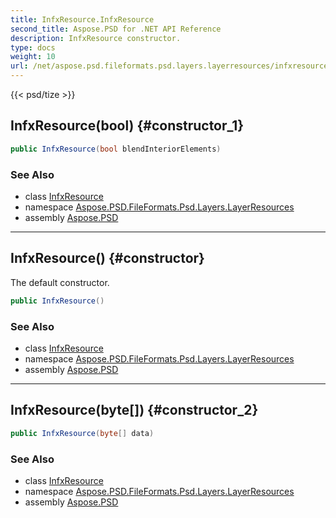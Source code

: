```yaml
---
title: InfxResource.InfxResource
second_title: Aspose.PSD for .NET API Reference
description: InfxResource constructor. 
type: docs
weight: 10
url: /net/aspose.psd.fileformats.psd.layers.layerresources/infxresource/infxresource/
---
```

{{< psd/tize >}}
## InfxResource(bool) {#constructor_1}

```csharp
public InfxResource(bool blendInteriorElements)
```

### See Also

* class [InfxResource](../)
* namespace [Aspose.PSD.FileFormats.Psd.Layers.LayerResources](../../infxresource/)
* assembly [Aspose.PSD](../../../)

---

## InfxResource() {#constructor}

The default constructor.

```csharp
public InfxResource()
```

### See Also

* class [InfxResource](../)
* namespace [Aspose.PSD.FileFormats.Psd.Layers.LayerResources](../../infxresource/)
* assembly [Aspose.PSD](../../../)

---

## InfxResource(byte[]) {#constructor_2}

```csharp
public InfxResource(byte[] data)
```

### See Also

* class [InfxResource](../)
* namespace [Aspose.PSD.FileFormats.Psd.Layers.LayerResources](../../infxresource/)
* assembly [Aspose.PSD](../../../)



